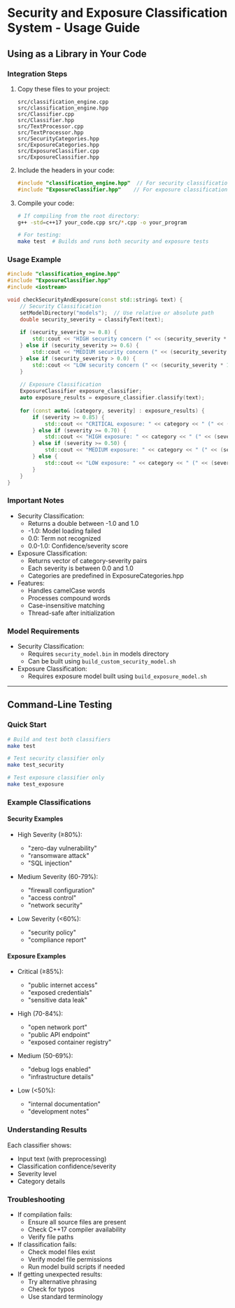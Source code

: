 # Security and Exposure Classification System - Usage Guide

## Using as a Library in Your Code

### Integration Steps
1. Copy these files to your project:
   ```
   src/classification_engine.cpp
   src/classification_engine.hpp
   src/Classifier.cpp
   src/Classifier.hpp
   src/TextProcessor.cpp
   src/TextProcessor.hpp
   src/SecurityCategories.hpp
   src/ExposureCategories.hpp
   src/ExposureClassifier.cpp
   src/ExposureClassifier.hpp
   ```

2. Include the headers in your code:
   ```cpp
   #include "classification_engine.hpp"  // For security classification
   #include "ExposureClassifier.hpp"    // For exposure classification
   ```

3. Compile your code:
   ```bash
   # If compiling from the root directory:
   g++ -std=c++17 your_code.cpp src/*.cpp -o your_program

   # For testing:
   make test  # Builds and runs both security and exposure tests
   ```

### Usage Example
```cpp
#include "classification_engine.hpp"
#include "ExposureClassifier.hpp"
#include <iostream>

void checkSecurityAndExposure(const std::string& text) {
    // Security Classification
    setModelDirectory("models");  // Use relative or absolute path
    double security_severity = classifyText(text);
    
    if (security_severity >= 0.8) {
        std::cout << "HIGH security concern (" << (security_severity * 100) << "%)\n";
    } else if (security_severity >= 0.6) {
        std::cout << "MEDIUM security concern (" << (security_severity * 100) << "%)\n";
    } else if (security_severity > 0.0) {
        std::cout << "LOW security concern (" << (security_severity * 100) << "%)\n";
    }
    
    // Exposure Classification
    ExposureClassifier exposure_classifier;
    auto exposure_results = exposure_classifier.classify(text);
    
    for (const auto& [category, severity] : exposure_results) {
        if (severity >= 0.85) {
            std::cout << "CRITICAL exposure: " << category << " (" << (severity * 100) << "%)\n";
        } else if (severity >= 0.70) {
            std::cout << "HIGH exposure: " << category << " (" << (severity * 100) << "%)\n";
        } else if (severity >= 0.50) {
            std::cout << "MEDIUM exposure: " << category << " (" << (severity * 100) << "%)\n";
        } else {
            std::cout << "LOW exposure: " << category << " (" << (severity * 100) << "%)\n";
        }
    }
}
```

### Important Notes
- Security Classification:
  * Returns a double between -1.0 and 1.0
  * -1.0: Model loading failed
  * 0.0: Term not recognized
  * 0.0-1.0: Confidence/severity score
- Exposure Classification:
  * Returns vector of category-severity pairs
  * Each severity is between 0.0 and 1.0
  * Categories are predefined in ExposureCategories.hpp
- Features:
  * Handles camelCase words
  * Processes compound words
  * Case-insensitive matching
  * Thread-safe after initialization

### Model Requirements
- Security Classification:
  * Requires `security_model.bin` in models directory
  * Can be built using `build_custom_security_model.sh`
- Exposure Classification:
  * Requires exposure model built using `build_exposure_model.sh`

---

## Command-Line Testing

### Quick Start
```bash
# Build and test both classifiers
make test

# Test security classifier only
make test_security

# Test exposure classifier only
make test_exposure
```

### Example Classifications

#### Security Examples
- High Severity (≥80%):
  * "zero-day vulnerability"
  * "ransomware attack"
  * "SQL injection"
  
- Medium Severity (60-79%):
  * "firewall configuration"
  * "access control"
  * "network security"
  
- Low Severity (<60%):
  * "security policy"
  * "compliance report"

#### Exposure Examples
- Critical (≥85%):
  * "public internet access"
  * "exposed credentials"
  * "sensitive data leak"
  
- High (70-84%):
  * "open network port"
  * "public API endpoint"
  * "exposed container registry"
  
- Medium (50-69%):
  * "debug logs enabled"
  * "infrastructure details"
  
- Low (<50%):
  * "internal documentation"
  * "development notes"

### Understanding Results
Each classifier shows:
- Input text (with preprocessing)
- Classification confidence/severity
- Severity level
- Category details

### Troubleshooting
- If compilation fails:
  * Ensure all source files are present
  * Check C++17 compiler availability
  * Verify file paths
- If classification fails:
  * Check model files exist
  * Verify model file permissions
  * Run model build scripts if needed
- If getting unexpected results:
  * Try alternative phrasing
  * Check for typos
  * Use standard terminology 
